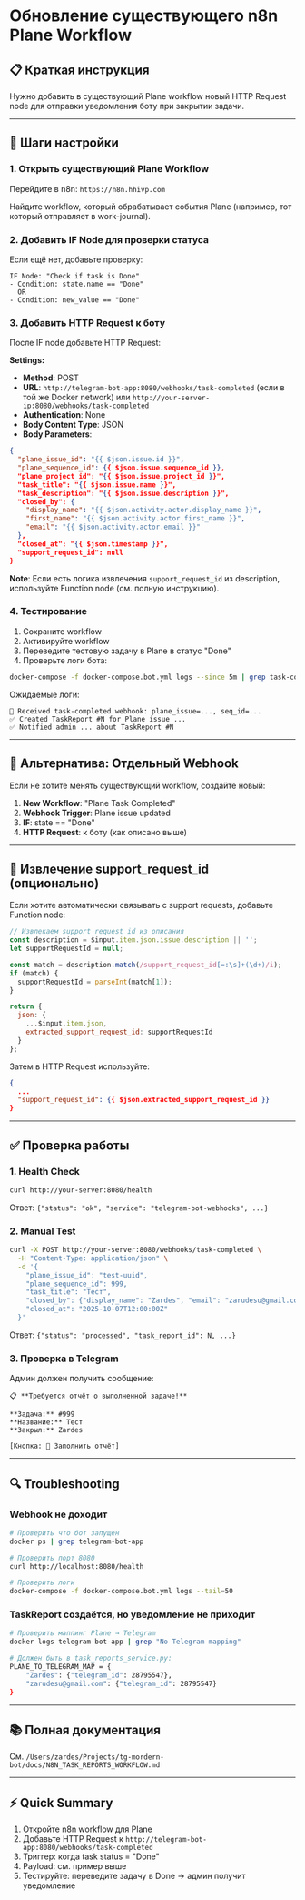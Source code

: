 # Обновление существующего n8n Plane Workflow

## 📋 Краткая инструкция

Нужно добавить в существующий Plane workflow новый HTTP Request node для отправки уведомления боту при закрытии задачи.

---

## 🔧 Шаги настройки

### 1. Открыть существующий Plane Workflow

Перейдите в n8n: `https://n8n.hhivp.com`

Найдите workflow, который обрабатывает события Plane (например, тот который отправляет в work-journal).

### 2. Добавить IF Node для проверки статуса

Если ещё нет, добавьте проверку:

```
IF Node: "Check if task is Done"
- Condition: state.name == "Done"
  OR
- Condition: new_value == "Done"
```

### 3. Добавить HTTP Request к боту

После IF node добавьте HTTP Request:

**Settings:**
- **Method**: POST
- **URL**: `http://telegram-bot-app:8080/webhooks/task-completed`
  (если в той же Docker network)
  или
  `http://your-server-ip:8080/webhooks/task-completed`
- **Authentication**: None
- **Body Content Type**: JSON
- **Body Parameters**:

```json
{
  "plane_issue_id": "{{ $json.issue.id }}",
  "plane_sequence_id": {{ $json.issue.sequence_id }},
  "plane_project_id": "{{ $json.issue.project_id }}",
  "task_title": "{{ $json.issue.name }}",
  "task_description": "{{ $json.issue.description }}",
  "closed_by": {
    "display_name": "{{ $json.activity.actor.display_name }}",
    "first_name": "{{ $json.activity.actor.first_name }}",
    "email": "{{ $json.activity.actor.email }}"
  },
  "closed_at": "{{ $json.timestamp }}",
  "support_request_id": null
}
```

**Note**: Если есть логика извлечения `support_request_id` из description, используйте Function node (см. полную инструкцию).

### 4. Тестирование

1. Сохраните workflow
2. Активируйте workflow
3. Переведите тестовую задачу в Plane в статус "Done"
4. Проверьте логи бота:

```bash
docker-compose -f docker-compose.bot.yml logs --since 5m | grep task-completed
```

Ожидаемые логи:
```
📨 Received task-completed webhook: plane_issue=..., seq_id=...
✅ Created TaskReport #N for Plane issue ...
✅ Notified admin ... about TaskReport #N
```

---

## 🎯 Альтернатива: Отдельный Webhook

Если не хотите менять существующий workflow, создайте новый:

1. **New Workflow**: "Plane Task Completed"
2. **Webhook Trigger**: Plane issue updated
3. **IF**: state == "Done"
4. **HTTP Request**: к боту (как описано выше)

---

## 📝 Извлечение support_request_id (опционально)

Если хотите автоматически связывать с support requests, добавьте Function node:

```javascript
// Извлекаем support_request_id из описания
const description = $input.item.json.issue.description || '';
let supportRequestId = null;

const match = description.match(/support_request_id[=:\s]+(\d+)/i);
if (match) {
  supportRequestId = parseInt(match[1]);
}

return {
  json: {
    ...$input.item.json,
    extracted_support_request_id: supportRequestId
  }
};
```

Затем в HTTP Request используйте:
```json
{
  ...
  "support_request_id": {{ $json.extracted_support_request_id }}
}
```

---

## ✅ Проверка работы

### 1. Health Check

```bash
curl http://your-server:8080/health
```

Ответ: `{"status": "ok", "service": "telegram-bot-webhooks", ...}`

### 2. Manual Test

```bash
curl -X POST http://your-server:8080/webhooks/task-completed \
  -H "Content-Type: application/json" \
  -d '{
    "plane_issue_id": "test-uuid",
    "plane_sequence_id": 999,
    "task_title": "Тест",
    "closed_by": {"display_name": "Zardes", "email": "zarudesu@gmail.com"},
    "closed_at": "2025-10-07T12:00:00Z"
  }'
```

Ответ: `{"status": "processed", "task_report_id": N, ...}`

### 3. Проверка в Telegram

Админ должен получить сообщение:

```
📋 **Требуется отчёт о выполненной задаче!**

**Задача:** #999
**Название:** Тест
**Закрыл:** Zardes

[Кнопка: 📝 Заполнить отчёт]
```

---

## 🔍 Troubleshooting

### Webhook не доходит

```bash
# Проверить что бот запущен
docker ps | grep telegram-bot-app

# Проверить порт 8080
curl http://localhost:8080/health

# Проверить логи
docker-compose -f docker-compose.bot.yml logs --tail=50
```

### TaskReport создаётся, но уведомление не приходит

```bash
# Проверить маппинг Plane → Telegram
docker logs telegram-bot-app | grep "No Telegram mapping"

# Должен быть в task_reports_service.py:
PLANE_TO_TELEGRAM_MAP = {
    "Zardes": {"telegram_id": 28795547},
    "zarudesu@gmail.com": {"telegram_id": 28795547}
}
```

---

## 📚 Полная документация

См. `/Users/zardes/Projects/tg-mordern-bot/docs/N8N_TASK_REPORTS_WORKFLOW.md`

---

## ⚡ Quick Summary

1. Откройте n8n workflow для Plane
2. Добавьте HTTP Request к `http://telegram-bot-app:8080/webhooks/task-completed`
3. Триггер: когда task status = "Done"
4. Payload: см. пример выше
5. Тестируйте: переведите задачу в Done → админ получит уведомление
